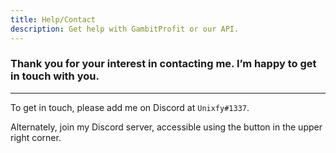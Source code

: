 ```yaml
---
title: Help/Contact
description: Get help with GambitProfit or our API.
---
```


### Thank you for your interest in contacting me. I’m happy to get in touch with you.

---

To get in touch, please add me on Discord at `Unixfy#1337`.

Alternately, join my Discord server, accessible using the button in the upper right corner.
